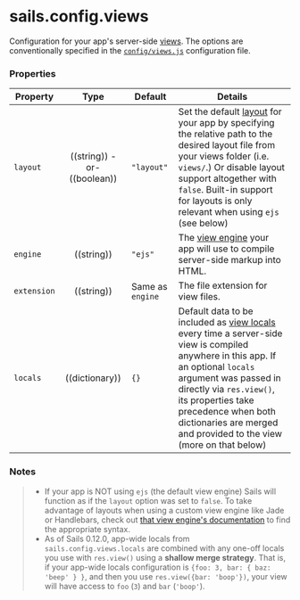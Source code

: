 # sails.config.views

Configuration for your app's server-side [views](http://sailsjs.org/documentation/concepts/Views).  The options are conventionally specified in the [`config/views.js`](http://sailsjs.org/documentation/anatomy/myApp/config/views.js.html) configuration file.


### Properties

| Property    | Type       | Default   | Details |
|-------------|:----------:|-----------|---------|
| `layout`    | ((string)) -or- ((boolean))     | `"layout"`  | Set the default [layout](http://sailsjs.org/documentation/concepts/Views/Layouts.html) for your app by specifying the relative path to the desired layout file from your views folder (i.e. `views/`.)  Or disable layout support altogether with `false`.  Built-in support for layouts is only relevant when using `ejs` (see below)
| `engine`    | ((string)) | `"ejs"` | The [view engine](http://sailsjs.org/documentation/concepts/Views/ViewEngines.html) your app will use to compile server-side markup into HTML.
| `extension` | ((string)) | Same as `engine` | The file extension for view files. |
| `locals`    | ((dictionary)) | `{}` | Default data to be included as [view locals](http://sailsjs.org/documentation/concepts/Views/Locals.html) every time a server-side view is compiled anywhere in this app.  If an optional `locals` argument was passed in directly via `res.view()`, its properties take precedence when both dictionaries are merged and provided to the view (more on that below) |

### Notes

> + If your app is NOT using `ejs` (the default view engine) Sails will function as if the `layout` option was set to `false`.  To take advantage of layouts when using a custom view engine like Jade or Handlebars, check out [that view engine's documentation](http://sailsjs.org/documentation/concepts/Views/ViewEngines.html) to find the appropriate syntax.
> + As of Sails 0.12.0, app-wide locals from `sails.config.views.locals` are combined with any one-off locals you use with `res.view()` using a **shallow merge strategy**.  That is, if your app-wide locals configuration is `{foo: 3, bar: { baz: 'beep' } }`, and then you use `res.view({bar: 'boop'})`, your view will have access to `foo` (`3`) and `bar` (`'boop'`).




<docmeta name="displayName" value="sails.config.views">
